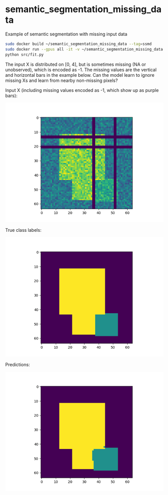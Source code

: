 # semantic_segmentation_missing_data

Example of semantic segmentation with missing input data

```bash
sudo docker build ~/semantic_segmentation_missing_data --tag=ssmd
sudo docker run --gpus all -it -v ~/semantic_segmentation_missing_data:/home/semantic_segmentation_missing_data ssmd bash
python src/fit.py
```

The input X is distributed on [0, 4], but is sometimes missing (NA or unobserved),
which is encoded as -1.
The missing values are the vertical and horizontal bars in the example below.
Can the model learn to ignore missing Xs and learn from nearby non-missing pixels?

Input X (including missing values encoded as -1, which show up as purple bars):

![X](example_X_3.png)

True class labels:

![Y](example_Y_3.png)

Predictions:

![predictions](example_predictions_3.png)